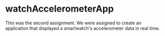 # watchAccelerometerApp
This was the second assignment. We were assigned to create an application that displayed a smartwatch's accelerometer data in real time.
